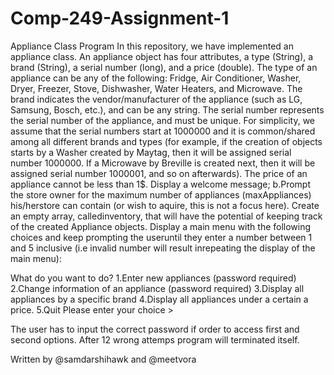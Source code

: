 # Comp-249-Assignment-1
Appliance Class Program
In this repository, we have implemented an appliance class.
An appliance object has four attributes, a type (String), a brand (String), a serial number (long), and a price (double). 
The type of an appliance can be any of the following: Fridge, Air Conditioner, Washer, Dryer, Freezer, Stove, Dishwasher, Water Heaters, and Microwave.
The brand indicates the vendor/manufacturer of the appliance (such as LG, Samsung, Bosch, etc.), and can be any string. 
The serial number represents the serial number of the appliance, and must be unique. 
For simplicity, we assume that the serial numbers start at 1000000 and it is common/shared among all different brands and types (for example, if the creation of objects starts by a Washer created by Maytag, then it will be assigned serial number 1000000.
If a Microwave by Breville is created next, then it will be assigned serial number 1000001, and so on afterwards). The price of an appliance cannot be less than 1$.
Display a welcome message;
b.Prompt the store owner for the maximum number of appliances (maxAppliances) his/herstore can contain (or wish to aquire, this is not a focus here). 
Create an empty array, calledinventory, that will have the potential of keeping track of the created Appliance objects.
Display a main menu with the following choices and keep prompting the useruntil they enter a number between 1 and 5 inclusive (i.e invalid number will result inrepeating the display of the main menu):

What do you want to do?
1.Enter new appliances (password required)
2.Change information of an appliance (password required)
3.Display all appliances by a specific brand
4.Display all appliances under a certain a price.
5.Quit
Please enter your choice >

The user has to input the correct password if order to access first and second options. After 12 wrong attemps program will terminated itself.

Written by @samdarshihawk and @meetvora
